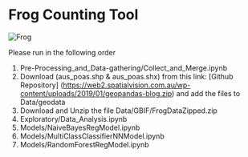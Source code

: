 # Frog Counting Tool

![Frog](https://cdn.britannica.com/84/206384-050-00698723/Javan-gliding-tree-frog.jpg)

Please run in the following order
1. Pre-Processing_and_Data-gathering/Collect_and_Merge.ipynb
2. Download (aus_poas.shp & aus_poas.shx) from this link: [Github Repository] (https://web2.spatialvision.com.au/wp-content/uploads/2019/01/geopandas-blog.zip) and add the files to Data/geodata
3. Download and Unzip the file Data/GBIF/FrogDataZipped.zip
4. Exploratory/Data_Analysis.ipynb
5. Models/NaiveBayesRegModel.ipynb
6. Models/MultiClassClassifierNNModel.ipynb
7. Models/RandomForestRegModel.ipynb
